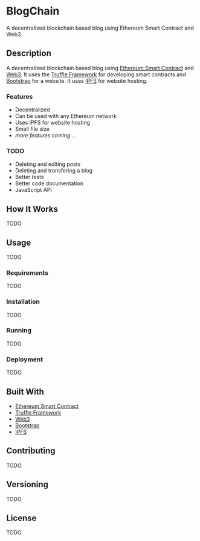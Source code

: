 BlogChain
=========
A decentralized blockchain based blog using Ethereum Smart Contract and Web3.

## Description
A decentralized blockchain based blog using [Ethereum Smart Contract](https://www.ethereum.org) and [Web3](https://github.com/ethereum/web3.js). It uses the [Truffle Framework](http://truffleframework.com) for developing smart contracts and [Bootstrap](https://getbootstrap.com) for a website. It uses [IPFS](https://ipfs.io) for website hosting.

### Features
- Decentralized
- Can be used with any Ethereum network
- Uses IPFS for website hosting
- Small file size
- *more features coming ...*

### TODO
- Deleting and editing posts
- Deleting and transfering a blog
- Better tests
- Better code documentation
- JavaScript API

## How It Works
TODO

## Usage
TODO

### Requirements
TODO

### Installation
TODO

### Running
TODO

### Deployment
TODO

## Built With
- [Ethereum Smart Contract](https://www.ethereum.org)
- [Truffle Framework](http://truffleframework.com)
- [Web3](https://github.com/ethereum/web3.js)
- [Bootstrap](https://getbootstrap.com)
- [IPFS](https://ipfs.io)

## Contributing
TODO

## Versioning
TODO

## License
TODO
